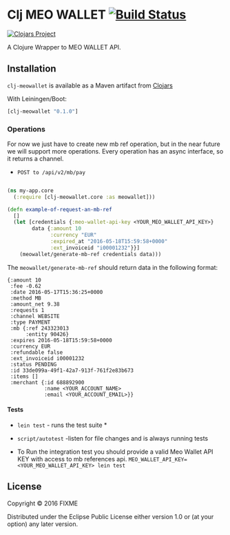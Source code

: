 # Clj MEO WALLET [![Build Status](https://travis-ci.org/weareswat/clj-meowallet.svg?branch=master)](https://travis-ci.org/weareswat/clj-meowallet)
[![Clojars Project](https://clojars.org/weareswat/clj-meowallet/latest-version.svg)](https://clojars.org/weareswat/clj-meowallet)

A Clojure Wrapper to MEO WALLET API.

Installation
-----

```clj-meowallet``` is available as a Maven artifact from [Clojars](https://clojars.org/weareswat/clj-meowallet)

With Leiningen/Boot:

```clojure
[clj-meowallet "0.1.0"]
```

### Operations

For now we just have to create new mb ref operation, but in the near future we will support more operations. Every operation has an async interface, so it returns a channel.

* `POST to /api/v2/mb/pay`

```clojure

(ns my-app.core
  (:require [clj-meowallet.core :as meowallet]))

(defn example-of-request-an-mb-ref
  []
  (let [credentials {:meo-wallet-api-key <YOUR_MEO_WALLET_API_KEY>}
        data {:amount 10
              :currency "EUR"
              :expired_at "2016-05-18T15:59:58+0000"
              :ext_invoiceid "i00001232"}}]
    (meowallet/generate-mb-ref credentials data)))
```

The `meowallet/generate-mb-ref` should return data in the following format:

```
{:amount 10
 :fee -0.62
 :date 2016-05-17T15:36:25+0000
 :method MB
 :amount_net 9.38
 :requests 1
 :channel WEBSITE
 :type PAYMENT
 :mb {:ref 243323013
      :entity 90426}
 :expires 2016-05-18T15:59:58+0000
 :currency EUR
 :refundable false
 :ext_invoiceid i00001232
 :status PENDING
 :id 33de099a-49f1-42a7-913f-761f2e83b673
 :items []
 :merchant {:id 688892900
            :name <YOUR_ACCOUNT_NAME>
            :email <YOUR_ACCOUNT_EMAIL>}}

```

#### Tests

* `lein test` - runs the test suite *
* `script/autotest` -listen for file changes and is always running tests

* To Run the integration test you should provide a valid Meo Wallet API KEY with access to mb references api.
  `MEO_WALLET_API_KEY=<YOUR_MEO_WALLET_API_KEY> lein test`

## License

Copyright © 2016 FIXME

Distributed under the Eclipse Public License either version 1.0 or (at
your option) any later version.
